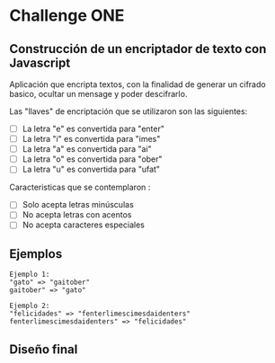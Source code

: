 # Challenge ONE

## Construcción de un encriptador de texto con Javascript

Aplicación que encripta textos, con la finalidad de generar un cifrado basico, ocultar un mensage y poder descifrarlo.

Las "llaves" de encriptación que se utilizaron son las siguientes:

- [ ] La letra "e" es convertida para "enter"
- [ ] La letra "i" es convertida para "imes"
- [ ] La letra "a" es convertida para "ai"
- [ ] La letra "o" es convertida para "ober"
- [ ] La letra "u" es convertida para "ufat"

Caracteristicas que se contemplaron :

- [ ] Solo acepta letras minúsculas
- [ ] No acepta letras con acentos
- [ ] No acepta caracteres especiales

## Ejemplos

```
Ejemplo 1:
"gato" => "gaitober"
gaitober" => "gato"
```

```
Ejemplo 2:
"felicidades" => "fenterlimescimesdaidenters"
fenterlimescimesdaidenters" => "felicidades"
```

## Diseño final

<p align="center">
</p>
